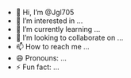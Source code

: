 - 👋 Hi, I’m @Jgl705
- 👀 I’m interested in ...
- 🌱 I’m currently learning ...
- 💞️ I’m looking to collaborate on ...
- 📫 How to reach me ...
- 😄 Pronouns: ...
- ⚡ Fun fact: ...

<!---
Jgl705/Jgl705 is a ✨ special ✨ repository because its `README.md` (this file) appears on your GitHub profile.
You can click the Preview link to take a look at your changes.
--->
